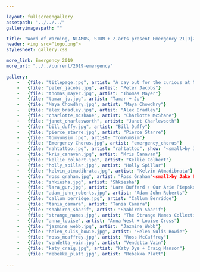 ```yaml
---

layout: fullscreengallery
assetpath: "../../../"
galleryimagespath: ""

title: "Word of Warning, NIAMOS, STUN + Z-arts present Emergency 21|9|2019"
header: <img src="logo.png">
stylesheet: gallery.css

more_link: Emergency 2019
more_url: "../../current/2019-emergency"

gallery:
    -   {file: "titlepage.jpg", artist: "A day out for the curious at NIAMOS, STUN + Z-arts, Sat 21 Sep 2019", show: "<small>Kelvin Atmadibrata by Luana Logina</small>"}
    -   {file: "peter_jacobs.jpg", artist: "Peter Jacobs"}
    -   {file: "thomas_mayer.jpg", artist: "Thomas Mayer"} 
    -   {file: "tamar_jo.jpg", artist: "Tamar + Jo"} 
    -   {file: "Maya_Chowdhry.jpg", artist: "Maya Chowdhry"}
    -   {file: "alex_bradley.jpg", artist: "Alex Bradley"} 
    -   {file: "charlotte_mcshane", artist: "Charlotte McShane"}
    -   {file: "janet_charlesworth", artist: "Janet Charlewsoth"}
    -   {file: "bill_duffy.jpg", artist: "Bill Duffy"}
    -   {file: "pierce_starre.jpg", artist: "Pierce Starre"}
    -   {file: "tomyumsim.jpg", artist: "TomYumSim"}
    -   {file: "Emergency Chorus.jpg", artist: "emergency_chorus"}
    -   {file: "rahtattoo.jpg", artist: "rahtattoo", show: "<small>by Jake Lewis</small>"}
    -   {file: "kris_canavan.jpg", artist: "Kris Canavan"}
    -   {file: "kellie_colbert.jpg", artist: "Kellie Colbert"}
    -   {file: "holly_spillar.jpg", artist: "Holly Spillar"}
    -   {file: "kelvin_atmadibrata.jpg", artist: "Kelvin Atmadibrata"}
    -   {file: "ross_graham.jpg", artist: "Ross Graham"<small>by Jake Lewis</small>"}
    -   {file: "shkiesha.jpg", artist: "Shkiesha"}
    -   {file: "lara_gur.jpg", artist: "Lara Buffard + Gur Arie Piepskovitz"}
    -   {file: "adam_john_roberts.jpg", artist: "Adam John Roberts"}
    -   {file: "callum_berridge.jpg", artist: "Callum Berridge"}
    -   {file: "tania_camara", artist: "Tania Camara"}
    -   {file: "shahireh_sharif", artist: "Shahireh Sharif"}
    -   {file: "strange_names.jpg", artist: "The Strange Names Collective"}
    -   {file: "anna_louise", artist: "Anna West + Louise Cross"}
    -   {file: "jazmine_webb.jpg", artist: "Jazmine Webb"}
    -   {file: "helen_sulis_bowie.jpg", artist: "Helen Sulis Bowie"}
    -   {file: "ross_mcaffrey.jpg", artist: "Ross McCaffrey"}
    -   {file: "vendetta_vain.jpg", artist: "Vendetta Vain"}
    -   {file: "katy_craig.jpg", artist: "Katy Dye + Craig Manson"}
    -   {file: "rebekka_platt.jpg", artist: "Rebekka Platt"}
     
---
```

